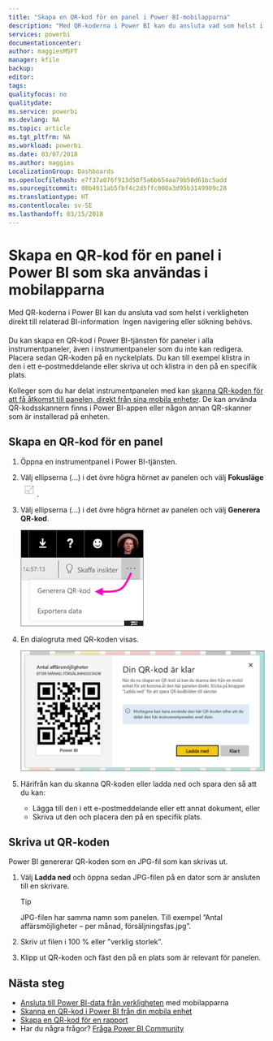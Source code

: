 ```yaml
---
title: "Skapa en QR-kod för en panel i Power BI-mobilapparna"
description: "Med QR-koderna i Power BI kan du ansluta vad som helst i verkligheten direkt till relaterad BI-information i Power BI-mobilappen – ingen sökning behövs."
services: powerbi
documentationcenter: 
author: maggiesMSFT
manager: kfile
backup: 
editor: 
tags: 
qualityfocus: no
qualitydate: 
ms.service: powerbi
ms.devlang: NA
ms.topic: article
ms.tgt_pltfrm: NA
ms.workload: powerbi
ms.date: 03/07/2018
ms.author: maggies
LocalizationGroup: Dashboards
ms.openlocfilehash: e7f37a076f913d50f5a6b654aa79b50d61bc5add
ms.sourcegitcommit: 00b4911ab5fbf4c2d5ffc000a3d95b3149909c28
ms.translationtype: HT
ms.contentlocale: sv-SE
ms.lasthandoff: 03/15/2018
---
```

# <a name="create-a-qr-code-for-a-tile-in-power-bi-to-use-in-the-mobile-apps"></a>Skapa en QR-kod för en panel i Power BI som ska användas i mobilapparna
Med QR-koderna i Power BI kan du ansluta vad som helst i verkligheten direkt till relaterad BI-information &#151; Ingen navigering eller sökning behövs.

Du kan skapa en QR-kod i Power BI-tjänsten för paneler i alla instrumentpaneler, även i instrumentpaneler som du inte kan redigera. Placera sedan QR-koden på en nyckelplats. Du kan till exempel klistra in den i ett e-postmeddelande eller skriva ut och klistra in den på en specifik plats. 

Kolleger som du har delat instrumentpanelen med kan [skanna QR-koden för att få åtkomst till panelen, direkt från sina mobila enheter](mobile-apps-qr-code.md). De kan använda QR-kodsskannern finns i Power BI-appen eller någon annan QR-skanner som är installerad på enheten.


## <a name="create-a-qr-code-for-a-tile"></a>Skapa en QR-kod för en panel
1. Öppna en instrumentpanel i Power BI-tjänsten.
2. Välj ellipserna (...) i det övre högra hörnet av panelen och välj **Fokusläge** ![](media/service-create-qr-code-for-tile/fullscreen-icon.jpg).
3. Välj ellipserna (...) i det övre högra hörnet av panelen och välj **Generera QR-kod**. 
   
    ![](media/service-create-qr-code-for-tile/power-bi-create-qr-code-tile.png)
4. En dialogruta med QR-koden visas. 
   
    ![](media/service-create-qr-code-for-tile/pbi_qrcode_opportunity_count.png)
5. Härifrån kan du skanna QR-koden eller ladda ned och spara den så att du kan: 
   
   * Lägga till den i ett e-postmeddelande eller ett annat dokument, eller 
   * Skriva ut den och placera den på en specifik plats. 

## <a name="print-the-qr-code"></a>Skriva ut QR-koden
Power BI genererar QR-koden som en JPG-fil som kan skrivas ut. 

1. Välj **Ladda ned** och öppna sedan JPG-filen på en dator som är ansluten till en skrivare.  
   
   > [!TIP]
   > JPG-filen har samma namn som panelen. Till exempel ”Antal affärsmöjligheter – per månad, försäljningsfas.jpg”.
   > 
   > 
2. Skriv ut filen i 100 % eller ”verklig storlek”.  
3. Klipp ut QR-koden och fäst den på en plats som är relevant för panelen. 

## <a name="next-steps"></a>Nästa steg
* [Ansluta till Power BI-data från verkligheten](mobile-apps-data-in-real-world-context.md) med mobilapparna
* [Skanna en QR-kod i Power BI från din mobila enhet](mobile-apps-qr-code.md)
* [Skapa en QR-kod för en rapport](service-create-qr-code-for-report.md)
* Har du några frågor? [Fråga Power BI Community](http://community.powerbi.com/)

